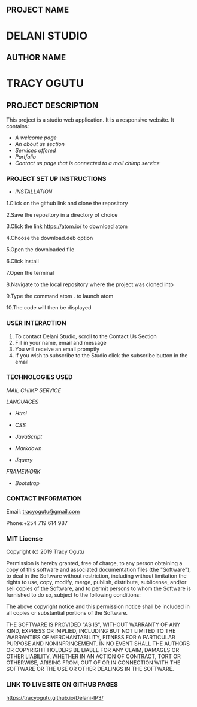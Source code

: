 ## PROJECT NAME
# DELANI STUDIO

## AUTHOR NAME
# TRACY OGUTU

## PROJECT DESCRIPTION
This project is a studio web application. It is a responsive website. It contains:
 
 * _A welcome page_
 * _An about us section_
 * _Services offered_
 * _Portfolio_
 * _Contact us page that is connected to a mail chimp service_

 
### PROJECT SET UP INSTRUCTIONS
* _INSTALLATION_

1.Click on the github link and clone the repository

2.Save the repository in a directory of choice

3.Click the link https://atom.io/ to download atom

4.Choose the download.deb option

5.Open the downloaded file

6.Click install 

7.Open the terminal

8.Navigate to the local repository where the project was cloned into

9.Type the command atom . to launch atom 

10.The code will then be displayed 

### USER INTERACTION

1. To contact Delani Studio, scroll to the Contact Us Section
2. Fill in your name, email and message
3. You will receive an email promptly 
4. If you wish to subscribe to the Studio click the subscribe button in the email 

### TECHNOLOGIES USED

_MAIL CHIMP SERVICE_

_LANGUAGES_

* _Html_

* _CSS_

* _JavaScript_

* _Markdown_

* _Jquery_


_FRAMEWORK_

* _Bootstrap_

### CONTACT INFORMATION

Email: tracyogutu@gmail.com

Phone:+254 719 614 987

### MIT License

Copyright (c) 2019 Tracy Ogutu

Permission is hereby granted, free of charge, to any person obtaining a copy
of this software and associated documentation files (the "Software"), to deal
in the Software without restriction, including without limitation the rights
to use, copy, modify, merge, publish, distribute, sublicense, and/or sell
copies of the Software, and to permit persons to whom the Software is
furnished to do so, subject to the following conditions:

The above copyright notice and this permission notice shall be included in all
copies or substantial portions of the Software.

THE SOFTWARE IS PROVIDED "AS IS", WITHOUT WARRANTY OF ANY KIND, EXPRESS OR
IMPLIED, INCLUDING BUT NOT LIMITED TO THE WARRANTIES OF MERCHANTABILITY,
FITNESS FOR A PARTICULAR PURPOSE AND NONINFRINGEMENT. IN NO EVENT SHALL THE
AUTHORS OR COPYRIGHT HOLDERS BE LIABLE FOR ANY CLAIM, DAMAGES OR OTHER
LIABILITY, WHETHER IN AN ACTION OF CONTRACT, TORT OR OTHERWISE, ARISING FROM,
OUT OF OR IN CONNECTION WITH THE SOFTWARE OR THE USE OR OTHER DEALINGS IN THE
SOFTWARE.

### LINK TO LIVE SITE ON GITHUB PAGES
https://tracyogutu.github.io/Delani-IP3/